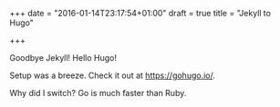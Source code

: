 +++
date = "2016-01-14T23:17:54+01:00"
draft = true
title = "Jekyll to Hugo"

+++

Goodbye Jekyll! Hello Hugo!

Setup was a breeze. Check it out at https://gohugo.io/.

Why did I switch? Go is much faster than Ruby.
